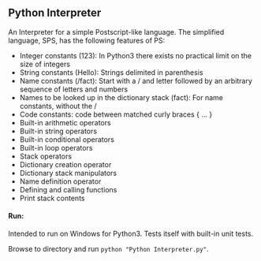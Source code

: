 ## Python Interpreter
An Interpreter for a simple Postscript-like language. The simplified language, SPS, has the following features of PS:
* Integer constants (123): In Python3 there exists no practical limit on the size of integers
* String constants (Hello): Strings delimited in parenthesis
* Name constants (/fact): Start with a / and letter followed by an arbitrary sequence of letters and numbers
* Names to be looked up in the dictionary stack (fact): For name constants, without the /
* Code constants: code between matched curly braces { ... }
* Built-in arithmetic operators
* Built-in string operators
* Built-in conditional operators
* Built-in loop operators
* Stack operators
* Dictionary creation operator
* Dictionary stack manipulators
* Name definition operator
* Defining and calling functions
* Print stack contents

#### Run:
Intended to run on Windows for Python3. Tests itself with built-in unit tests. 

Browse to directory and run `python "Python Interpreter.py"`.
